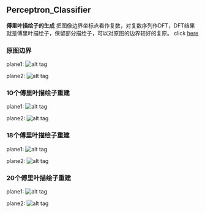 ## Perceptron_Classifier

**傅里叶描绘子的生成**
把图像边界坐标点看作复数，对复数序列作DFT，DFT结果就是傅里叶描绘子，保留部分描绘子，可以对原图的边界较好的复原。
click [here]()
### 原图边界
plane1:
![alt tag](https://raw.githubusercontent.com/timlentse/Perceptron_Classifier/master/50descriptor%20plane1.png)

plane2:
![alt tag](https://raw.githubusercontent.com/timlentse/Perceptron_Classifier/master/50descriptor%20plane2.png)

### 10个傅里叶描绘子重建
plane1:
![alt tag](https://raw.githubusercontent.com/timlentse/Perceptron_Classifier/master/10descriptor%20plane1.png)

plane2:
![alt tag](https://raw.githubusercontent.com/timlentse/Perceptron_Classifier/master/10descriptor%20plane2.png)

### 18个傅里叶描绘子重建

plane1:
![alt tag](https://raw.githubusercontent.com/timlentse/Perceptron_Classifier/master/18descriptor%20plane1.png)

plane2:
![alt tag](https://raw.githubusercontent.com/timlentse/Perceptron_Classifier/master/18descriptor%20plane2.png)

### 20个傅里叶描绘子重建
plane1:
![alt tag](https://raw.githubusercontent.com/timlentse/Perceptron_Classifier/master/20descriptor%20plane1.png)

plane2:
![alt tag](https://raw.githubusercontent.com/timlentse/Perceptron_Classifier/master/20descriptor%20plane2.png)
